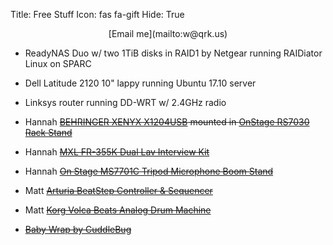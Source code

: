 Title: Free Stuff
Icon: fas fa-gift
Hide: True

<center>[Email me](mailto:w@qrk.us)</center>

* ReadyNAS Duo w/ two 1TiB disks in RAID1 by Netgear running RAIDiator Linux on SPARC

* Dell Latitude 2120 10" lappy running Ubuntu 17.10 server

* Linksys router running DD-WRT w/ 2.4GHz radio

* Hannah <s>[BEHRINGER XENYX X1204USB](http://a.co/9XIinuE) mounted in [OnStage RS7030 Rack Stand](http://a.co/4UDFlm6)</s>

* Hannah <s>[MXL FR-355K Dual Lav Interview Kit](http://a.co/afNjccS)</s>

* Hannah <s>[On Stage MS7701C Tripod Microphone Boom Stand](http://a.co/hBQBXxI)</s>

* Matt  <s>[Arturia BeatStep Controller & Sequencer](http://a.co/acGM4IP)</s>

* Matt <s>[Korg Volca Beats Analog Drum Machine](http://a.co/d3f30Nn)</s>

* <s>[Baby Wrap by CuddleBug](http://a.co/fABlxLJ)</s>
